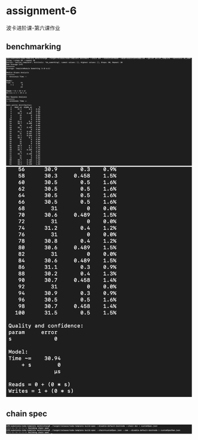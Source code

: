 # assignment-6
波卡进阶课-第六课作业

## benchmarking
![Image](https://raw.githubusercontent.com/abiiiin/images/main/a6-1.png)
![Image](https://raw.githubusercontent.com/abiiiin/images/main/a6-2.png)

## chain spec
![Image](https://raw.githubusercontent.com/abiiiin/images/main/a6-3.png)


